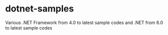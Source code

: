 # dotnet-samples
Various .NET Framework from 4.0 to latest sample codes and .NET from 6.0 to latest sample codes
